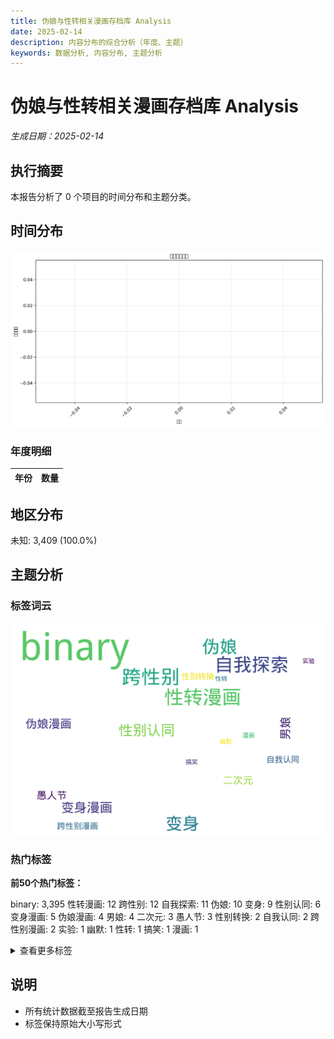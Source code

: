 ```yaml
---
title: 伪娘与性转相关漫画存档库 Analysis
date: 2025-02-14
description: 内容分布的综合分析（年度、主题）
keywords: 数据分析, 内容分布, 主题分析
---
```


# 伪娘与性转相关漫画存档库 Analysis
*生成日期：2025-02-14*

## 执行摘要
本报告分析了 0 个项目的时间分布和主题分类。

## 时间分布

![年度分布](伪娘与性转相关漫画存档库_analysis_year_distribution.png)

### 年度明细

| 年份 | 数量 |
|------|-------|

## 地区分布

  未知: 3,409 (100.0%)

## 主题分析

### 标签词云
![标签词云](伪娘与性转相关漫画存档库_analysis_wordcloud.png)

### 热门标签

**前50个热门标签：**

  binary: 3,395  性转漫画: 12  跨性别: 12  自我探索: 11  伪娘: 10  变身: 9  性别认同: 6  变身漫画: 5  伪娘漫画: 4  男娘: 4  二次元: 3  愚人节: 3  性别转换: 2  自我认同: 2  跨性别漫画: 2  实验: 1  幽默: 1  性转: 1  搞笑: 1  漫画: 1

<details>
<summary>查看更多标签</summary>



</details>

## 说明
- 所有统计数据截至报告生成日期
- 标签保持原始大小写形式